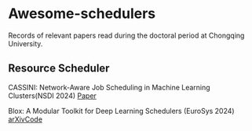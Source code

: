 # Awesome-schedulers
Records of relevant papers read during the doctoral period at Chongqing University.


## Resource Scheduler
CASSINI: Network-Aware Job Scheduling in Machine Learning Clusters(NSDI 2024) [Paper](https://www.usenix.org/conference/nsdi24/presentation/rajasekaran) 

Blox: A Modular Toolkit for Deep Learning Schedulers (EuroSys 2024) [arXiv](https://arxiv.org/pdf/2312.12621)[Code](https://github.com/msr-fiddle/blox)

